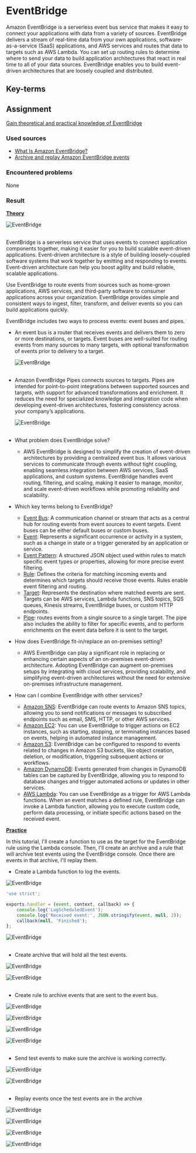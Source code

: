 # EventBridge

Amazon EventBridge is a serverless event bus service that makes it easy to connect your applications with data from a variety of sources. EventBridge delivers a stream of real-time data from your own applications, software-as-a-service (SaaS) applications, and AWS services and routes that data to targets such as AWS Lambda. You can set up routing rules to determine where to send your data to build application architectures that react in real time to all of your data sources. EventBridge enables you to build event-driven architectures that are loosely coupled and distributed.

## Key-terms


## Assignment

<ins>Gain theoretical and practical knowledge of EventBridge</ins>

### Used sources
- [What Is Amazon EventBridge?](https://docs.aws.amazon.com/eventbridge/latest/userguide/eb-what-is.html)
- [Archive and replay Amazon EventBridge events](https://docs.aws.amazon.com/eventbridge/latest/userguide/eb-tutorial-archive-replay.html)

### Encountered problems
None

### Result

**<ins>Theory</ins>**

![EventBridge](/06_AWS_3/includes/05-02_eventbridge1.png)<br><br>

EventBridge is a serverless service that uses events to connect application components together, making it easier for you to build scalable event-driven applications. Event-driven architecture is a style of building loosely-coupled software systems that work together by emitting and responding to events. Event-driven architecture can help you boost agility and build reliable, scalable applications.

Use EventBridge to route events from sources such as home-grown applications, AWS services, and third-party software to consumer applications across your organization. EventBridge provides simple and consistent ways to ingest, filter, transform, and deliver events so you can build applications quickly.

EventBridge includes two ways to process events: event buses and pipes.

- An event bus is a router that receives events and delivers them to zero or more destinations, or targets. Event buses are well-suited for routing events from many sources to many targets, with optional transformation of events prior to delivery to a target. 

    ![EventBridge](/06_AWS_3/includes/05-02_eventbridge1-2.png)<br><br>

- Amazon EventBridge Pipes connects sources to targets. Pipes are intended for point-to-point integrations between supported sources and targets, with support for advanced transformations and enrichment. It reduces the need for specialized knowledge and integration code when developing event-driven architectures, fostering consistency across your company’s applications.

    ![EventBridge](/06_AWS_3/includes/05-02_eventbridge1-3.png)<br><br>

- What problem does EventBridge solve?
    - AWS EventBridge is designed to simplify the creation of event-driven architectures by providing a centralized event bus. It allows various services to communicate through events without tight coupling, enabling seamless integration between AWS services, SaaS applications, and custom systems. EventBridge handles event routing, filtering, and scaling, making it easier to manage, monitor, and scale event-driven workflows while promoting reliability and scalability.

- Which key terms belong to EventBridge?
    - <ins>Event Bus</ins>: A communication channel or stream that acts as a central hub for routing events from event sources to event targets. Event buses can be either default buses or custom buses.
    - <ins>Event</ins>: Represents a significant occurrence or activity in a system, such as a change in state or a trigger generated by an application or service.
    - <ins>Event Pattern</ins>: A structured JSON object used within rules to match specific event types or properties, allowing for more precise event filtering.
    - <ins>Rule</ins>: Defines the criteria for matching incoming events and determines which targets should receive those events. Rules enable event filtering and routing.
    - <ins>Target</ins>: Represents the destination where matched events are sent. Targets can be AWS services, Lambda functions, SNS topics, SQS queues, Kinesis streams, EventBridge buses, or custom HTTP endpoints.
    - <ins>Pipe</ins>: routes events from a single source to a single target. The pipe also includes the ability to filter for specific events, and to perform enrichments on the event data before it is sent to the target.

- How does EventBridge fit-in/replace an on-premises setting?
    - AWS EventBridge can play a significant role in replacing or enhancing certain aspects of an on-premises event-driven architecture. Adopting EventBridge can augment on-premises setups by integrating with cloud services, providing scalability, and simplifying event-driven architectures without the need for extensive on-premises infrastructure management.

- How can I combine EventBridge with other services?
    - <ins>Amazon SNS</ins>: EventBridge can route events to Amazon SNS topics, allowing you to send notifications or messages to subscribed endpoints such as email, SMS, HTTP, or other AWS services.
    - <ins>Amazon EC2</ins>: You can use EventBridge to trigger actions on EC2 instances, such as starting, stopping, or terminating instances based on events, helping in automated instance management.
    - <ins>Amazon S3</ins>: EventBridge can be configured to respond to events related to changes in Amazon S3 buckets, like object creation, deletion, or modification, triggering subsequent actions or workflows.
    - <ins>Amazon DynamoDB</ins>: Events generated from changes in DynamoDB tables can be captured by EventBridge, allowing you to respond to database changes and trigger automated actions or updates in other services.
    - <ins>AWS Lambda</ins>: You can use EventBridge as a trigger for AWS Lambda functions. When an event matches a defined rule, EventBridge can invoke a Lambda function, allowing you to execute custom code, perform data processing, or initiate specific actions based on the received event.

**<ins>Practice</ins>**

In this tutorial, I'll create a function to use as the target for the EventBridge rule using the Lambda console. Then, I'll create an archive and a rule that will archive test events using the EventBridge console. Once there are events in that archive, I'll replay them.

- Create a Lambda function to log the events.

![EventBridge](/06_AWS_3/includes/05-02_eventbridge2-1.png)<br>

```js
'use strict';

exports.handler = (event, context, callback) => {
    console.log('LogScheduledEvent');
    console.log('Received event:', JSON.stringify(event, null, 2));
    callback(null, 'Finished');
};
```

![EventBridge](/06_AWS_3/includes/05-02_eventbridge2-2.png)<br><br>

- Create archive that will hold all the test events.

![EventBridge](/06_AWS_3/includes/05-02_eventbridge2-3.png)<br>

![EventBridge](/06_AWS_3/includes/05-02_eventbridge2-4.png)<br><br>

- Create rule to archive events that are sent to the event bus.

![EventBridge](/06_AWS_3/includes/05-02_eventbridge2-5.png)<br>

![EventBridge](/06_AWS_3/includes/05-02_eventbridge2-6.png)<br>

![EventBridge](/06_AWS_3/includes/05-02_eventbridge2-7.png)<br>

![EventBridge](/06_AWS_3/includes/05-02_eventbridge2-8.png)<br><br>

- Send test events to make sure the archive is working correctly.

![EventBridge](/06_AWS_3/includes/05-02_eventbridge2-9.png)<br>

![EventBridge](/06_AWS_3/includes/05-02_eventbridge2-10.png)<br><br>

- Replay events once the test events are in the archive

![EventBridge](/06_AWS_3/includes/05-02_eventbridge2-11.png)<br>

![EventBridge](/06_AWS_3/includes/05-02_eventbridge2-12.png)<br>

![EventBridge](/06_AWS_3/includes/05-02_eventbridge2-13.png)<br>

![EventBridge](/06_AWS_3/includes/05-02_eventbridge2-14.png)<br><br>